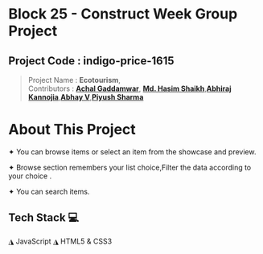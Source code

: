 # Block 25 - Construct Week Group Project
## Project Code : indigo-price-1615
> Project Name : **Ecotourism**,   
> Contributors : **[Achal Gaddamwar](https://github.com/AchalGaddamwar)**, **[Md. Hasim Shaikh](https://github.com/Hasims2001)**,**[Abhiraj Kannojia](https://github.com/Abhiraj19)**,**[Abhay V](https://github.com/abii225)**,**[Piyush Sharma](https://github.com/pspiyush130)**


# About This Project

✦ You can browse items or select an item from the showcase and preview.

✦ Browse section remembers your list choice,Filter the data according to your choice .

✦ You can search items.

## Tech Stack 💻
◮ JavaScript  ◮ HTML5 & CSS3
